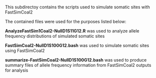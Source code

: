 This subdirectoy contains the scripts used to simulate somatic sites with FastSimCoal2

The contained files were used for the purposes listed below:

**AnalyzeFastSim1Coal2-NullD1S11G12.R** was used to analyze allele frequency distributions of simulated somatic sites

**FastSimCoal2-NullD1S100G12.bash** was used to simulate somatic sites using FastSimCoal2

**summarize-FastSimCoal2-NullD1S100G12.bash** was used to produce summary files of allele frequency information from FastSimCoal2 outputs for analysis

